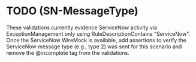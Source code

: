 # TODO (SN-MessageType)

These validations currently evidence ServiceNow activity via ExceptionManagement only
using RuleDescriptionContains "ServiceNow". Once the ServiceNow WireMock is available,
add assertions to verify the ServiceNow message type (e.g., type 2) was sent for this
scenario and remove the @incomplete tag from the validations.
